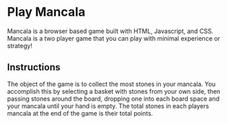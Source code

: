 # Play Mancala
Mancala is a browser based game built with HTML, Javascript, and CSS. 
Mancala is a two player game that you can play with minimal experience or strategy! 

## Instructions
The object of the game is to collect the most stones in your mancala. You accomplish this by selecting a basket with stones from your own side, then passing stones around the board, dropping one into each board space and your mancala until your hand is empty.
The total stones in each players mancala at the end of the game is their total points. 
